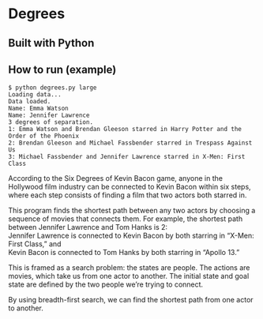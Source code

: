 # Degrees

## Built with Python 

## How to run (example)

```
$ python degrees.py large
Loading data...
Data loaded.
Name: Emma Watson
Name: Jennifer Lawrence
3 degrees of separation.
1: Emma Watson and Brendan Gleeson starred in Harry Potter and the Order of the Phoenix
2: Brendan Gleeson and Michael Fassbender starred in Trespass Against Us
3: Michael Fassbender and Jennifer Lawrence starred in X-Men: First Class

```

According to the Six Degrees of Kevin Bacon game, anyone in the Hollywood film industry can be connected to Kevin Bacon within six steps, where each step consists of finding a film that two actors both starred in.

This program finds the shortest path between any two actors by choosing a sequence of movies that connects them. For example, the shortest path between Jennifer Lawrence and Tom Hanks is 2:<br />
Jennifer Lawrence is connected to Kevin Bacon by both starring in “X-Men: First Class,” and<br /> 
Kevin Bacon is connected to Tom Hanks by both starring in “Apollo 13.”<br />

This is framed as a search problem: the states are people. The actions are movies, which take us from one actor to another. The initial state and goal state are defined by the two people we’re trying to connect. 

By using breadth-first search, we can find the shortest path from one actor to another.

